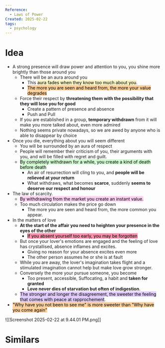 ```yaml
---
Reference:
  - Laws of Power
Created: 2025-02-22
tags:
  - psychology
---
```

# Idea

* A strong presence will draw power and attention to you, you shine more brightly than those around you
	* There will be an aura around you
		* This <mark style="background: #FFF3A3A6;">aura fades when they know too much about you</mark>.
		* <mark style="background: #FFB86CA6;">The more you are seen and heard from, the more your value degrades</mark>
	* Force their respect by **threatening them with the possibility that they will lose you for good**
		* Create a pattern of presence and absence
		* Push and Pull
	* If you are established in a group, **temporary withdrawn** from it will make you more talked about, even more admired
	* Nothing seems private nowadays, so we are awed by anyone who is able to disappear by choice
* Once you die, everything about you will seem different
	* You will be surrounded by an aura of respect
	* People will remember their criticism of you, their arguments with you, and will be filled with regret and guilt.
	* <mark style="background: #BBFABBA6;">By completely withdrawn for a while, you create a kind of death before death</mark>
		* An air of resurrection will cling to you, and **people will be relieved at your return**
		* What withdraws, what becomes **scarce**, suddenly **seems to deserve our respect and honour**
* The law of scarcity.
	* <mark style="background: #FFB8EBA6;">By withdrawing from the market you create an instant value.</mark>
	* Too much circulation makes the price go down
		* The more you are seen and heard from, the more common you appear.
* In the matters of love
	* **At the start of the affair you need to heighten your presence in the eyes of the other**
		* <mark style="background: #FF5582A6;">If you absent yourself too early, you may be forgotten</mark>
	* But once your lover's emotions are engaged and the feeling of love has crystallised, absence inflames and excites.
		* Giving no reason for your absence excites even more
		* The other person assumes he or she is at fault
	* While you are away, the lover's imagination takes flight and a stimulated imagination cannot help but make love grow stronger.
	* Conversely the more your pursue someone, you become
		* Too present, accessible, Suffocating, a habit and **taken for granted**
		* **Love never dies of starvation but often of indigestion**.
	* <mark style="background: #D2B3FFA6;">The stronger and longer the disagreement, the sweeter the feeling that comes with peace at rapprochement</mark>.
* <mark style="background: #FFB86CA6;">"Why have you not been to see me" is more sweeter than "Why have you come again"</mark>

![[Screenshot 2025-02-22 at 9.44.01 PM.png]]

# Similars


